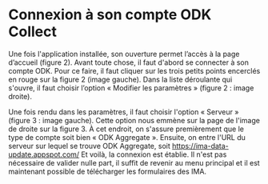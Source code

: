 # Connexion à son compte ODK Collect

Une fois l'application installée, son ouverture permet l’accès à la page d’accueil (figure 2). Avant toute chose, il faut d'abord se connecter à son compte ODK. Pour ce faire, il faut cliquer sur les trois petits points encerclés en rouge sur la figure 2 (image gauche). Dans la liste déroulante qui s'ouvre, il faut choisir l’option « Modifier les paramètres » (figure 2 : image droite).

Une fois rendu dans les paramètres, il faut choisir l'option « Serveur » (figure 3 : image gauche). Cette option nous emmène sur la page de l'image de droite sur la figure 3. À cet endroit, on s'assure premièrement que le type de compte soit bien « ODK Aggregate ». Ensuite, on entre l'URL du serveur sur lequel se trouve ODK Aggregate, soit https://ima-data-update.appspot.com/  Et voilà, la connexion est établie. Il n'est pas nécessaire de valider nulle part, il suffit de revenir au menu principal et il est maintenant possible de télécharger les formulaires des IMA.
